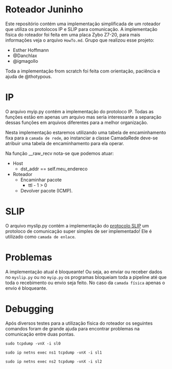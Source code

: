 # Roteador Juninho

Este repositório contém uma implementação simplificada de um roteador que utiliza os protolocos IP e SLIP para comunicação. A implementação física do roteador foi feita em uma placa Zybo Z7-20, para mais informações veja o arquivo `HowTo.md`.
Grupo que realizou esse projeto:
* Esther Hoffmann
* @Danchlax
* @igmagollo

Toda a implementação from scratch foi feita com orientação, paciência e ajuda de @thotypous.

# IP

O arquivo myip.py contém a implementação do protoloco IP. Todas as funções estão em apenas um arquivo mas seria interessante a separação dessas funções em arquivos diferentes para a melhor organização.

Nesta implementação estaremos utilizando uma tabela de encaminhamento fixa para a `camada de rede`, ao instanciar a classe CamadaRede deve-se atribuir uma tabela de encaminhamento para ela operar.

Na função __raw_recv nota-se que podemos atuar:
* Host
  * dst_addr == self.meu_endereco
* Roteador
  * Encaminhar pacote
    *  ttl - 1 > 0
  * Devolver pacote (ICMP).

# SLIP

O arquivo myslip.py contém a implementação do [protocolo SLIP](https://en.wikipedia.org/wiki/Serial_Line_Internet_Protocol) um protoloco de comunicação super simples de ser implementado! Ele é utilizado como `camada de enlace`.

# Problemas

A implementação atual é bloqueante! Ou seja, ao enviar ou receber dados no `myslip.py` ou no `myip.py` os programas bloqueiam toda a pipeline até que toda o recebimento ou envio seja feito. No caso da `camada física` apenas o envio é bloqueante.

# Debugging

Após diversos testes para a utilização física do roteador os seguintes comandos foram de grande ajuda para encontrar problemas na comunicação entre duas pontas.

```
sudo tcpdump -vnX -i sl0
```

```
sudo ip netns exec ns1 tcpdump -vnX -i sl1
```

```
sudo ip netns exec ns2 tcpdump -vnX -i sl2
```
